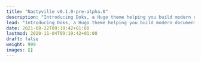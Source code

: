 ```yaml
---
title: "Nastyville v0.1.0-pre-alpha.0"
description: "Introducing Doks, a Hugo theme helping you build modern documentation websites that are secure, fast, and SEO-ready — by default."
lead: "Introducing Doks, a Hugo theme helping you build modern documentation websites that are secure, fast, and SEO-ready — by default."
date: 2021-08-22T09:19:42+01:00
lastmod: 2020-11-04T09:19:42+01:00
draft: false
weight: 999
images: []
---
```


